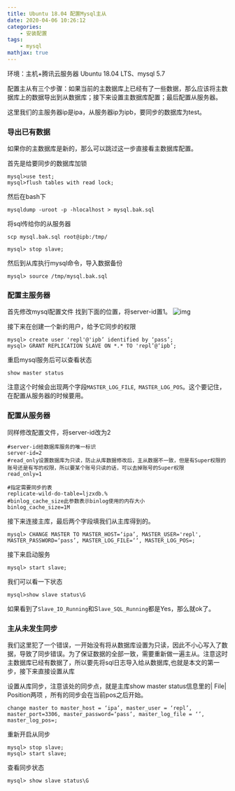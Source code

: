 ```yaml
---
title: Ubuntu 18.04 配置Mysql主从
date: 2020-04-06 10:26:12
categories:
    - 安装配置
tags: 
    - mysql
mathjax: true
---
```


环境：主机+腾讯云服务器 Ubuntu 18.04 LTS、mysql 5.7

配置主从有三个步骤：如果当前的主数据库上已经有了一些数据，那么应该将主数据库上的数据导出到从数据库；接下来设置主数据库配置；最后配置从服务器。

这里我们的主服务器ip是ipa，从服务器ip为ipb，要同步的数据库为test。
<!--more-->
### 导出已有数据
如果你的主数据库是新的，那么可以跳过这一步直接看主数据库配置。

首先是给要同步的数据库加锁
```
mysql>use test;
mysql>flush tables with read lock;  
```
然后在bash下
```
mysqldump -uroot -p -hlocalhost > mysql.bak.sql 
```
将sql传给你的从服务器
```
scp mysql.bak.sql root@ipb:/tmp/ 
```
```
mysql> stop slave; 
```
然后到从库执行mysql命令，导入数据备份 
```
mysql> source /tmp/mysql.bak.sql 
```


### 配置主服务器
首先修改mysql配置文件
找到下面的位置，将server-id置1。
![img](https://s1.ax1x.com/2020/04/10/GoYQ0J.png)

接下来在创建一个新的用户，给予它同步的权限
```
mysql> create user 'repl'@'ipb’ identified by ‘pass’;
mysql> GRANT REPLICATION SLAVE ON *.* TO 'repl’@‘ipb’;
```

重启mysql服务后可以查看状态
```
show master status
```
注意这个时候会出现两个字段`MASTER_LOG_FILE`,` MASTER_LOG_POS`。这个要记住，在配置从服务器的时候要用。


### 配置从服务器
同样修改配置文件，将server-id改为2
```
#server-id给数据库服务的唯一标识
server-id=2
#read_only设置数据库为只读，防止从库数据修改后，主从数据不一致，但是有Super权限的账号还是有写的权限，所以要某个账号只读的话，可以去掉账号的Super权限
read_only=1

#指定需要同步的表
replicate-wild-do-table=ljzxdb.%
#binlog_cache_size此参数表示binlog使用的内存大小
binlog_cache_size=1M
```

接下来连接主库，最后两个字段填我们从主库得到的。
```
mysql> CHANGE MASTER TO MASTER_HOST=‘ipa’, MASTER_USER='repl', MASTER_PASSWORD=‘pass’, MASTER_LOG_FILE=‘‘, MASTER_LOG_POS=;
```

接下来启动服务
```
mysql> start slave;
```
我们可以看一下状态
```
mysql>show slave status\G
```

如果看到了`Slave_IO_Running`和S`lave_SQL_Running`都是Yes，那么就ok了。

### 主从未发生同步
我们这里犯了一个错误，一开始没有将从数据库设置为只读，因此不小心写入了数据，导致了同步错误。为了保证数据的全部一致，需要重新做一遍主从。注意这时主数据库已经有数据了，所以要先将sql日志导入给从数据库,也就是本文的第一步，接下来直接设置从库

设置从库同步，注意该处的同步点，就是主库show master status信息里的| File| Position两项 ，所有的同步会在当前pos之后开始。
```
change master to master_host = ‘ipa’, master_user = ‘repl’, master_port=3306, master_password=‘pass’, master_log_file = ‘’, master_log_pos=; 
```
重新开启从同步 
```
mysql> stop slave; 
mysql> start slave;
```
查看同步状态 
```
mysql> show slave status\G 
``` 